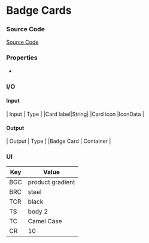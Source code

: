 # Badge Cards 
### Source Code
[Source Code](https://github.com/Astra-Labs/Aureus/blob/main/Codebase/Aureus-Package/lib/Elements/Cards/BadgeCardElement.dart)

### Properties
* 

### I/O
#### Input
| Input | Type |
|Card label|String|
|Card icon |IconData  |


#### Output
| Output | Type |
|Badge Card | Container |

### UI

| Key | Value |
|-----|-------|
| BGC | product gradient |
| BRC | steel      |
| TCR | black      |
| TS  | body 2      |
| TC  | Camel Case |
| CR  | 10 |
